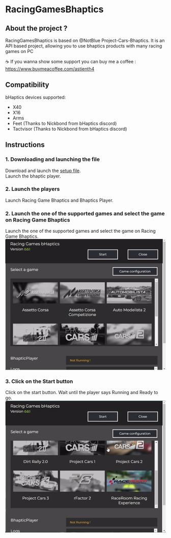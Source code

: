 # RacingGamesBhaptics
## About the project ?

RacingGamesBhaptics is based on @NotBlue Project-Cars-Bhaptics.
It is an API based project, allowing you to use bhaptics products with many racing games on PC

☕  If you wanna show some support you can buy me a coffee : https://www.buymeacoffee.com/astienth4

## Compatibility

bHaptics devices supported:
- X40
- X16
- Arms
- Feet (Thanks to Nickbond from bHaptics discord)
- Tactvisor (Thanks to Nickbond from bHaptics discord)

## Instructions

### 1. Downloading and launching the file
Download and launch the <a href="https://github.com/Astienth/RacingGamesBhaptics/releases/download/0.0.1/racingbhaptics.Setup.0.0.1.exe">setup file</a>.<br/>
Launch the bhaptic player.<br/>


### 2. Launch the players
Launch Racing Game Bhaptics and Bhaptics Player. <br/>

### 2. Launch the one of the supported  games and select the game on Racing Game Bhaptics
Launch the one of the supported  games and select the game on Racing Game Bhaptics.<br/>
<img src = "RacingBhaptics2.gif" alt="RacingbHaptics2" border="0" />

### 3. Click on the Start button
Click on the start button. Wait until the player says Running and Ready to go.<br/>
<img src="RacingbHaptics.gif" alt="RacingbHaptics" border="0" />

